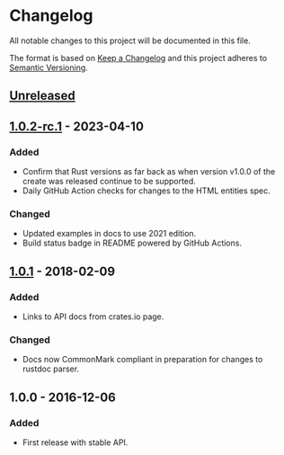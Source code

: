 # Changelog
All notable changes to this project will be documented in this file.

The format is based on [Keep a Changelog](http://keepachangelog.com/en/1.1.0/)
and this project adheres to [Semantic Versioning](http://semver.org/spec/v2.0.0.html).

## [Unreleased]

## [1.0.2-rc.1] - 2023-04-10
### Added
- Confirm that Rust versions as far back as when version v1.0.0 of the create
  was released continue to be supported.
- Daily GitHub Action checks for changes to the HTML entities spec.

### Changed
- Updated examples in docs to use 2021 edition.
- Build status badge in README powered by GitHub Actions.

## [1.0.1] - 2018-02-09
### Added
- Links to API docs from crates.io page.

### Changed
- Docs now CommonMark compliant in preparation for changes to rustdoc parser.

## 1.0.0 - 2016-12-06
### Added
- First release with stable API.

[Unreleased]: https://github.com/p-jackson/entities/compare/v1.0.2-rc.1...HEAD
[1.0.2-rc.1]: https://github.com/p-jackson/entities/compare/v1.0.1...v1.0.2-rc.1
[1.0.1]: https://github.com/p-jackson/entities/compare/v1.0.0...v1.0.1
